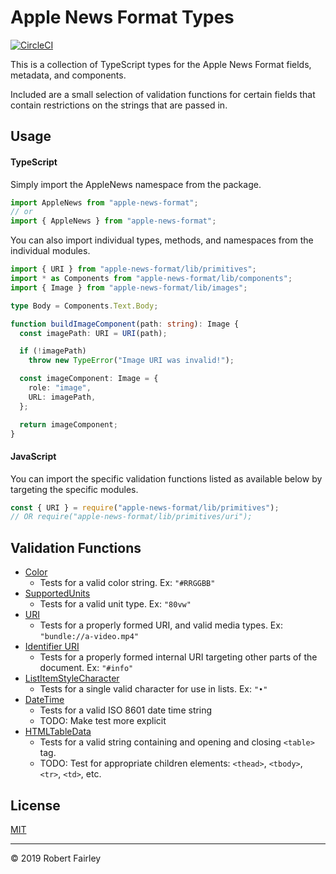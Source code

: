 # Apple News Format Types

[![CircleCI](https://circleci.com/gh/Robert-Fairley/apple-news-format.svg?style=svg&circle-token=6f3e22cb14ceb409d7241efc628ccdef34b810f8)](https://circleci.com/gh/Robert-Fairley/apple-news-format)

This is a collection of TypeScript types for the Apple News Format fields, metadata, and components.

Included are a small selection of validation functions for certain fields that contain restrictions on the strings that are passed in.

## Usage

#### TypeScript

Simply import the AppleNews namespace from the package.

```typescript
import AppleNews from "apple-news-format";
// or
import { AppleNews } from "apple-news-format";
```

You can also import individual types, methods, and namespaces from the individual modules.

```typescript
import { URI } from "apple-news-format/lib/primitives";
import * as Components from "apple-news-format/lib/components";
import { Image } from "apple-news-format/lib/images";

type Body = Components.Text.Body;

function buildImageComponent(path: string): Image {
  const imagePath: URI = URI(path);

  if (!imagePath)
    throw new TypeError("Image URI was invalid!");

  const imageComponent: Image = {
    role: "image",
    URL: imagePath,
  };

  return imageComponent;
}
```

#### JavaScript

You can import the specific validation functions listed as available
below by targeting the specific modules.

```javascript
const { URI } = require("apple-news-format/lib/primitives");
// OR require("apple-news-format/lib/primitives/uri");

```

## Validation Functions

* [Color](src/primitives/color.ts)
  * Tests for a valid color string. Ex: `"#RRGGBB"`
* [SupportedUnits](src/primitives/supported-units.ts)
  * Tests for a valid unit type. Ex: `"80vw"`
* [URI](src/primitives/uri.ts)
  * Tests for a properly formed URI, and valid media types. Ex: `"bundle://a-video.mp4"`
* [Identifier URI](src/primitives/identifier-uri.ts)
  * Tests for a properly formed internal URI targeting other parts of the document. Ex: `"#info"`
* [ListItemStyleCharacter](src/styles/text-styles/list-item-style.ts)
  * Tests for a single valid character for use in lists. Ex: `"•"`
* [DateTime](src/primitives/date-time.ts)
  * Tests for a valid ISO 8601 date time string
  * TODO: Make test more explicit
* [HTMLTableData](src/components/tables/html-table.ts)
  * Tests for a valid string containing and opening and closing `<table>` tag.
  * TODO: Test for appropriate children elements: `<thead>`, `<tbody>`, `<tr>`, `<td>`, etc.

## License

[MIT](LICENSE)

---

&copy; 2019 Robert Fairley
